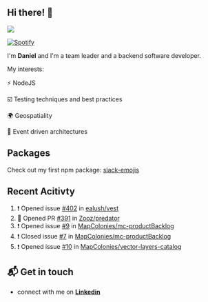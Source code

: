 ## Hi there! 👋

<p>
  <img src="https://github-readme-stats.vercel.app/api?username=syncush&theme=tokyonight">
</p>

[![Spotify](https://novatorem-rust.vercel.app/api/spotify)](https://open.spotify.com/user/syncush)

I'm **Daniel** and I'm a team leader and a backend software developer.

My interests:

⚡ NodeJS

☑️ Testing techniques and best practices

🌍 Geospatiality

🧠 Event driven architectures

## Packages
Check out my first npm package: [slack-emojis](https://www.npmjs.com/package/slack-emojis)

## Recent Acitivty
<!--START_SECTION:activity-->
1. ❗️ Opened issue [#402](https://github.com//ealush/vest/issues/402) in [ealush/vest](https://github.com//ealush/vest)
2. 💪 Opened PR [#391](https://github.com//Zooz/predator/pull/391) in [Zooz/predator](https://github.com//Zooz/predator)
3. ❗️ Opened issue [#9](https://github.com//MapColonies/mc-productBacklog/issues/9) in [MapColonies/mc-productBacklog](https://github.com//MapColonies/mc-productBacklog)
4. ❗️ Closed issue [#7](https://github.com//MapColonies/mc-productBacklog/issues/7) in [MapColonies/mc-productBacklog](https://github.com//MapColonies/mc-productBacklog)
5. ❗️ Opened issue [#10](https://github.com//MapColonies/vector-layers-catalog/issues/10) in [MapColonies/vector-layers-catalog](https://github.com//MapColonies/vector-layers-catalog)
<!--END_SECTION:activity-->

## 📬 Get in touch

* connect with me on [**Linkedin**](https://www.linkedin.com/in/daniel-hermon-927372144/)
